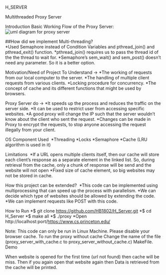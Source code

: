H_SERVER

Multithreaded Proxy Server


Introduction
Basic Working Flow of the Proxy Server:
![ uml diagram for proxy server](https://github.com/HB1802/H_Server/assets/99615240/397a5f8b-835d-4d18-a2c5-3c4c17c4bb8b)



##How did we implement Multi-threading?<br>
*Used Semaphore instead of Condition Variables and pthread_join() and pthread_exit() function.
*pthread_join() requires us to pass the thread id of the the thread to wait for.
*Semaphore’s sem_wait() and sem_post() doesn’t need any parameter. So it is a better option.


Motivation/Need of Project
To Understand →
*The working of requests from our local computer to the server.
*The handling of multiple client requests from various clients.
*Locking procedure for concurrency.
*The concept of cache and its different functions that might be used by browsers.

Proxy Server do →
*It speeds up the process and reduces the traffic on the server side.
*It can be used to restrict user from accessing specific websites.
*A good proxy will change the IP such that the server wouldn’t know about the client who sent the request.
*Changes can be made in Proxy to encrypt the requests, to stop anyone accessing the request illegally from your client.


OS Component Used ​
*Threading
*Locks
*Semaphore
*Cache (LRU algorithm is used in it)


Limitations ​
*If a URL opens multiple clients itself, then our cache will store each client’s response as a separate element in the linked list. So, during retrieval from the cache, only a chunk of response will be send and the website will not open
*Fixed size of cache element, so big websites may not be stored in cache.

How this project can be extended? ​
*This code can be implemented using multiprocessing that can speed up the process with parallelism.
*We can decide which type of websites should be allowed by extending the code.
*We can implement requests like POST with this code.


How to Run
*$ git clone https://github.com/HB1802/H_Server.git
*$ cd H_Server
*$ make all
*$ ./proxy <port no.>
*Open http://localhost:port/https://www.cs.princeton.edu/

Note:
This code can only be run in Linux Machine. Please disable your browser cache.
To run the proxy without cache Change the name of the file (proxy_server_with_cache.c to proxy_server_without_cache.c) MakeFile.
Demo


When website is opened for the first time (url not found) then cache will be miss.
Then if you again open that website again then Data is retrieved from the cache will be printed.
